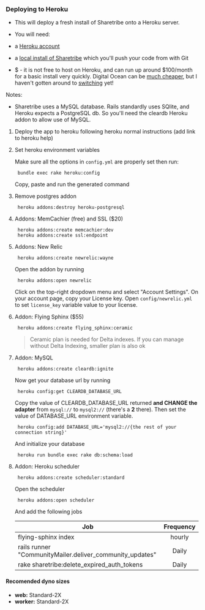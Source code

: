 ### Deploying to Heroku

 - This will deploy a fresh install of Sharetribe onto a Heroku server.

 - You will need:

 * a [Heroku account](https://signup.heroku.com/)

 * a [local install of Sharetribe](https://github.com/sharetribe/sharetribe/#installation) which you'll push your code from with Git

 * $ - it is not free to host on Heroku, and can run up around $100/month for a basic install very quickly.  Digital Ocean can be [much cheaper](http://bitbetter.se/moving-from-heroku-to-digitalocean/), but I haven't gotten around to [switching](https://www.digitalocean.com/community/tutorials/how-to-use-mysql-with-your-ruby-on-rails-application-on-ubuntu-14-04) yet!

 Notes: 

 * Sharetribe uses a MySQL database.  Rails standardly uses SQlite, and Heroku expects a PostgreSQL db.  So you'll need the cleardb Heroku addon to allow use of MySQL.

1. Deploy the app to heroku following heroku normal instructions (add link to  heroku help)

1. Set heroku environment variables

	Make sure all the options in `config.yml` are properly set then run:
	
		bundle exec rake heroku:config
		
	Copy, paste and run the generated command	
	
1. Remove postgres addon

        heroku addons:destroy heroku-postgresql

1. Addons: MemCachier (free) and SSL ($20)
  
        heroku addons:create memcachier:dev
        heroku addons:create ssl:endpoint
        
1. Addons: New Relic

        heroku addons:create newrelic:wayne
        
	Open the addon by running
	
		heroku addons:open newrelic
 
 	Click on the top-right dropdown menu and select "Account Settings". On your account page, copy your License key.
 	Open `config/newrelic.yml` to set `license_key` variable value to your license.
 	
       
1. Addon: Flying Sphinx ($55)

        heroku addons:create flying_sphinx:ceramic

    > Ceramic plan is needed for Delta indexes. If you can manage without Delta Indexing, smaller plan is also ok
        

1. Addon: MySQL

        heroku addons:create cleardb:ignite
        
    Now get your database url by running
    
    	heroku config:get CLEARDB_DATABASE_URL
    
    Copy the value of CLEARDB_DATABASE_URL returned **and CHANGE the adapter** from `mysql://` to `mysql2://` (there's a **2** there).
    Then set the value of DATABASE_URL environment variable.

        heroku config:add DATABASE_URL='mysql2://{the rest of your connection string}'

    And initialize your database
    
        heroku run bundle exec rake db:schema:load
			
1. Addon: Heroku scheduler

        heroku addons:create scheduler:standard
        
    Open the scheduler
    
    	heroku addons:open scheduler

    And add the following jobs

	| Job                                                      | Frequency |
	|----------------------------------------------------------|:---------:|
	| flying-sphinx index                                      |   hourly  |
	| rails runner "CommunityMailer.deliver_community_updates" |   Daily   |
	| rake sharetribe:delete_expired_auth_tokens               |   Daily   |
        
        
#### Recomended dyno sizes

- **web:** Standard-2X
- **worker:** Standard-2X